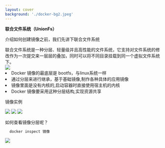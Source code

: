 ```yaml
---
layout: cover
background: './docker-bg2.jpeg'
---
```


**联合文件系统（UnionFs）**

<gradien-text class="text-sm text-yellow">介绍如何创建镜像之前，我们先讲下联合文件系统</gradien-text>

<space class="text-xs my-2">
联合文件系统是一种分层、轻量级并且高性能的文件系统，它支持对文件系统的修改作为一次提交来一层层的叠加，同时可以将不同目录挂载到同一个虚拟文件系统下。
</space>

<div class="font-bold flex gap-2">
  <Image class="w-30" src="./docker 文件分层.webp" />
  <div class="text-xs">
    <li>Docker 镜像的最底层是 bootfs，与linux系统一样</li>
    <li>通过分层来进行继承，基于基础镜像,制作各种具体的应用镜像</li>
    <li>镜像里面是没有内核的,启动容器时直接使用宿主机的内核</li>
    <li>Docker 镜像要采用这种分层结构,实现资源共享</li>
  </div>
</div>

<div class="h-1 w-220 border-dashed border-1 my-1" ></div>

<div class="flex gap-12">
  <div>
    <p class="text-xs">镜像实例</p>
    <carousel arrow draggable class="w-80">
      <Image class="w-100 rounded" src="./docker命令实战/文件分层/镜像分层下载.png" />
      <Image class="w-100 rounded" src="./docker命令实战/文件分层/镜像分层下载的好处.png" />
      <Image class="w-100 rounded" src="./docker命令实战/文件分层/镜像删除.png" />
    </carousel>
  </div>

  <div>
  
  <p class="text-xs">如何查看镜像分层呢？</p>
  
  ```sh
    docker inspect 镜像
  ```
  <Image class="w-100 rounded" src="./docker命令实战/文件分层/查看镜像分层信息.png" />

  </div>

</div>
